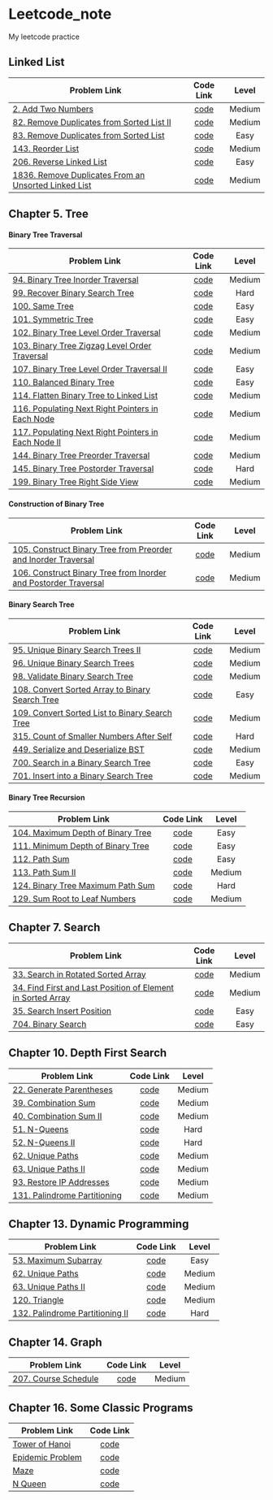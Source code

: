 # Leetcode_note
My leetcode practice

## Linked List
| Problem Link  |  Code Link  | Level |
| ------------- |:-------------:| :-------------:| 
| [2. Add Two Numbers](https://leetcode.com/problems/add-two-numbers/) | [code](https://github.com/r06921037zwh/Leetcode_note/blob/master/Linked%20List/add-two-numbers.py)| Medium |
| [82. Remove Duplicates from Sorted List II](https://leetcode.com/problems/remove-duplicates-from-sorted-list-ii/) | [code](https://github.com/r06921037zwh/Leetcode_note/blob/master/Linked%20List/remove-duplicates-from-sorted-list-ii.py) | Medium |
| [83. Remove Duplicates from Sorted List](https://leetcode.com/problems/remove-duplicates-from-sorted-list/) | [code](https://github.com/r06921037zwh/Leetcode_note/blob/master/Linked%20List/remove-duplicates-from-sorted-list.py)  | Easy |
| [143. Reorder List](https://leetcode.com/problems/reorder-list/) | [code](https://github.com/r06921037zwh/Leetcode_note/blob/master/Linked%20List/reorder-list.py) | Medium |
| [206. Reverse Linked List](https://leetcode.com/problems/reverse-linked-list/)| [code](https://github.com/r06921037zwh/Leetcode_note/blob/master/Linked%20List/Reverse_Linked_List.py) | Easy |   
| [1836. Remove Duplicates From an Unsorted Linked List](https://leetcode.com/problems/remove-duplicates-from-an-unsorted-linked-list/) | [code](https://github.com/r06921037zwh/Leetcode_note/blob/master/Linked%20List/remove-duplicates-from-an-unsorted-linked-list.py) | Medium |

## Chapter 5. Tree
#### Binary Tree Traversal
| Problem Link  |  Code Link  | Level |
| ------------- |:-------------:| :-------------:| 
| [94. Binary Tree Inorder Traversal](https://leetcode.com/problems/binary-tree-inorder-traversal/) | [code](https://github.com/r06921037zwh/Leetcode_note/blob/master/Chapter_5_Tree/p94_Binary_Tree_Inorder_Traversal.cpp) | Medium |
| [99. Recover Binary Search Tree](https://leetcode.com/problems/recover-binary-search-tree/)| [code](https://github.com/r06921037zwh/Leetcode_note/blob/master/Chapter_5_Tree/p99_Recover_Binary_Search_Tree.cpp)| Hard |
| [100. Same Tree](https://leetcode.com/problems/same-tree/) | [code](https://github.com/r06921037zwh/Leetcode_note/blob/master/Chapter_5_Tree/p100_Same_Tree.cpp)| Easy |
| [101. Symmetric Tree](https://leetcode.com/problems/symmetric-tree/) |  [code](https://github.com/r06921037zwh/Leetcode_note/blob/master/Chapter_5_Tree/p101_Symmetric_Tree.cpp)| Easy |
| [102. Binary Tree Level Order Traversal](https://leetcode.com/problems/binary-tree-level-order-traversal/)| [code](https://github.com/r06921037zwh/Leetcode_note/blob/master/Chapter_5_Tree/p102_Binary_Tree_Level_Order_Traversal.cpp)| Medium |
| [103. Binary Tree Zigzag Level Order Traversal](https://leetcode.com/problems/binary-tree-zigzag-level-order-traversal/)| [code](https://github.com/r06921037zwh/Leetcode_note/blob/master/Chapter_5_Tree/p103_Binary_Tree_Zigzag_Level_Order_Traversal.cpp) | Medium |
| [107. Binary Tree Level Order Traversal II](https://leetcode.com/problems/binary-tree-level-order-traversal-ii/)| [code](https://github.com/r06921037zwh/Leetcode_note/blob/master/Chapter_5_Tree/p107_Binary_Tree_Level_Order_Traversal_II.cpp)| Easy |
| [110. Balanced Binary Tree](https://leetcode.com/problems/balanced-binary-tree/) | [code](https://github.com/r06921037zwh/Leetcode_note/blob/master/Chapter_5_Tree/p110_Balanced_Binary_Tree.cpp) | Easy |
| [114. Flatten Binary Tree to Linked List](https://leetcode.com/problems/flatten-binary-tree-to-linked-list/)| [code](https://github.com/r06921037zwh/Leetcode_note/blob/master/Chapter_5_Tree/p114_Flatten_Binary_Tree_to_Linked_List.cpp) | Medium |
| [116. Populating Next Right Pointers in Each Node](https://leetcode.com/problems/populating-next-right-pointers-in-each-node/)| [code](https://github.com/r06921037zwh/Leetcode_note/blob/master/Chapter_5_Tree/p116_Populating_Next_Right_Pointers_in_Each_Node.cpp)| Medium |
| [117. Populating Next Right Pointers in Each Node II](https://leetcode.com/problems/populating-next-right-pointers-in-each-node-ii/)| [code](https://github.com/r06921037zwh/Leetcode_note/blob/master/Chapter_5_Tree/p116_Populating_Next_Right_Pointers_in_Each_Node.cpp)| Medium |
| [144. Binary Tree Preorder Traversal](https://leetcode.com/problems/binary-tree-preorder-traversal/) | [code](https://github.com/r06921037zwh/Leetcode_note/blob/master/Chapter_5_Tree/p144_Binary_Tree_Preorder_Traversal.cpp)| Medium |
| [145. Binary Tree Postorder Traversal](https://leetcode.com/problems/binary-tree-postorder-traversal/)  | [code](https://github.com/r06921037zwh/Leetcode_note/blob/master/Chapter_5_Tree/p145_Binary_Tree_Postorder_Traversal.cpp) | Hard |
| [199. Binary Tree Right Side View](https://leetcode.com/problems/binary-tree-right-side-view/) | [code](https://github.com/r06921037zwh/Leetcode_note/blob/master/Chapter_5_Tree/p199_Binary_Tree_Right_Side_View.cpp)| Medium |

#### Construction of Binary Tree
| Problem Link  |  Code Link  | Level |
| ------------- |:-------------:| :-------------:| 
| [105. Construct Binary Tree from Preorder and Inorder Traversal](https://leetcode.com/problems/construct-binary-tree-from-preorder-and-inorder-traversal/) | [code](https://github.com/r06921037zwh/Leetcode_note/blob/master/Chapter_5_Tree/p105_Construct_Binary_Tree_from_Preorder_and_Inorder_Traversal.cpp) | Medium |
| [106. Construct Binary Tree from Inorder and Postorder Traversal](https://leetcode.com/problems/construct-binary-tree-from-inorder-and-postorder-traversal/)| [code](https://github.com/r06921037zwh/Leetcode_note/blob/master/Chapter_5_Tree/p106_Construct_Binary_Tree_from_Inorder_and_Postorder_Traversal.cpp)| Medium |

#### Binary Search Tree
| Problem Link  |  Code Link  | Level |
| ------------- |:-------------:| :-------------:| 
| [95. Unique Binary Search Trees II](https://leetcode.com/problems/unique-binary-search-trees-ii/)| [code](https://github.com/r06921037zwh/Leetcode_note/blob/master/Chapter_5_Tree/p95_Unique_Binary_Search_Trees_II.cpp)| Medium |
| [96. Unique Binary Search Trees](https://leetcode.com/problems/unique-binary-search-trees/)| [code](https://github.com/r06921037zwh/Leetcode_note/blob/master/Chapter_5_Tree/p96_Unique_Binary_Search_Trees.cpp)| Medium |
| [98. Validate Binary Search Tree](https://leetcode.com/problems/validate-binary-search-tree/)| [code](https://github.com/r06921037zwh/Leetcode_note/blob/master/Chapter_5_Tree/p98_Validate_Binary_Search_Tree.cpp)| Medium |
| [108. Convert Sorted Array to Binary Search Tree](https://leetcode.com/problems/convert-sorted-array-to-binary-search-tree/)| [code](https://github.com/r06921037zwh/Leetcode_note/blob/master/Chapter_5_Tree/p108_Convert_Sorted_Array_to_Binary_Search_Tree.cpp)| Easy |
| [109. Convert Sorted List to Binary Search Tree](https://leetcode.com/problems/convert-sorted-list-to-binary-search-tree/)| [code](https://github.com/r06921037zwh/Leetcode_note/blob/master/Chapter_5_Tree/p109_Convert_Sorted_List_to_Binary_Search_Tree.cpp)| Medium |
| [315. Count of Smaller Numbers After Self](https://leetcode.com/problems/count-of-smaller-numbers-after-self/)| [code](https://github.com/r06921037zwh/Leetcode_note/blob/master/Chapter_5_Tree/p315_Count_of_Smaller_Numbers_After_Self.cpp)| Hard |
| [449. Serialize and Deserialize BST](https://leetcode.com/problems/serialize-and-deserialize-bst/) | [code](https://github.com/r06921037zwh/Leetcode_note/blob/master/Chapter_5_Tree/p449_Serialize_and_Deserialize_BST.cpp)| Medium |
| [700. Search in a Binary Search Tree](https://leetcode.com/problems/search-in-a-binary-search-tree/)| [code](https://github.com/r06921037zwh/Leetcode_note/blob/master/Chapter_5_Tree/p700_Search_in_a_Binary_Search_Tree.cpp)| Easy |
| [701. Insert into a Binary Search Tree](https://leetcode.com/problems/insert-into-a-binary-search-tree/)| [code](https://github.com/r06921037zwh/Leetcode_note/blob/master/Chapter_5_Tree/p701_Insert_into_a_Binary_Search_Tree.cpp) | Medium |

#### Binary Tree Recursion
| Problem Link  |  Code Link  | Level |
| ------------- |:-------------:| :-------------:| 
| [104. Maximum Depth of Binary Tree](https://leetcode.com/problems/maximum-depth-of-binary-tree/)| [code](https://github.com/r06921037zwh/Leetcode_note/blob/master/Chapter_5_Tree/p104_Maximum_Depth_of_Binary_Tree.cpp)| Easy |
| [111. Minimum Depth of Binary Tree](https://leetcode.com/problems/minimum-depth-of-binary-tree/)| [code](https://github.com/r06921037zwh/Leetcode_note/blob/master/Chapter_5_Tree/p111_Minimum_Depth_of_Binary_Tree.cpp) | Easy |
| [112. Path Sum](https://leetcode.com/problems/path-sum/)| [code](https://github.com/r06921037zwh/Leetcode_note/blob/master/Chapter_5_Tree/p112_Path_Sum.cpp)| Easy |
| [113. Path Sum II](https://leetcode.com/problems/path-sum-ii/)| [code](https://github.com/r06921037zwh/Leetcode_note/blob/master/Chapter_5_Tree/p113_Path_Sum_II.cpp)| Medium |
| [124. Binary Tree Maximum Path Sum](https://leetcode.com/problems/binary-tree-maximum-path-sum/)| [code](https://github.com/r06921037zwh/Leetcode_note/blob/master/Chapter_5_Tree/p124_Binary_Tree_Maximum_Path_Sum.cpp)| Hard |
| [129. Sum Root to Leaf Numbers](https://leetcode.com/problems/sum-root-to-leaf-numbers/)| [code](https://github.com/r06921037zwh/Leetcode_note/blob/master/Chapter_5_Tree/p129_Sum_Root_to_Leaf_Numbers.cpp)| Medium |

## Chapter 7. Search
| Problem Link  |  Code Link  | Level |
| ------------- |:-------------:| :-------------:| 
| [33. Search in Rotated Sorted Array](https://leetcode.com/problems/search-in-rotated-sorted-array/)| [code](https://github.com/r06921037zwh/Leetcode_note/blob/master/Chapter_7_Search/p33_Search_in_Rotated_Sorted_Array.cpp)| Medium |
| [34. Find First and Last Position of Element in Sorted Array](https://leetcode.com/problems/find-first-and-last-position-of-element-in-sorted-array/) | [code](https://github.com/r06921037zwh/Leetcode_note/blob/master/Chapter_7_Search/p34_Find_First_and_Last_Position_of_Element_in_Sorted_Array.cpp) | Medium|
| [35. Search Insert Position](https://leetcode.com/problems/search-insert-position/)| [code](https://github.com/r06921037zwh/Leetcode_note/blob/master/Chapter_7_Search/p35_Search_Insert_Position.cpp)| Easy |
| [704. Binary Search](https://leetcode.com/problems/binary-search/)| [code](https://github.com/r06921037zwh/Leetcode_note/blob/master/Chapter_7_Search/p704_Binary_Search.cpp)| Easy |

## Chapter 10. Depth First Search
| Problem Link  |  Code Link  | Level |
| ------------- |:-------------:| :-------------:| 
|[22. Generate Parentheses](https://leetcode.com/problems/generate-parentheses/)| [code](https://github.com/r06921037zwh/Leetcode_note/blob/master/Chapter_10_Depth_First_Search/p22_Generate_Parentheses.cpp)| Medium |
|[39. Combination Sum](https://leetcode.com/problems/combination-sum/)| [code](https://github.com/r06921037zwh/Leetcode_note/blob/master/Chapter_10_Depth_First_Search/p39_Combination_Sum.cpp)| Medium |
|[40. Combination Sum II](https://leetcode.com/problems/combination-sum-ii/)| [code](https://github.com/r06921037zwh/Leetcode_note/blob/master/Chapter_10_Depth_First_Search/p40_Combination_Sum_II.cpp)| Medium |
|[51. N-Queens](https://leetcode.com/problems/n-queens/)|[code](https://github.com/r06921037zwh/Leetcode_note/blob/master/Chapter_10_Depth_First_Search/p51_N-Queens.cpp)| Hard |
|[52. N-Queens II](https://leetcode.com/problems/n-queens-ii/)|[code](https://github.com/r06921037zwh/Leetcode_note/blob/master/Chapter_10_Depth_First_Search/p52_N-Queens_II.cpp)| Hard |
|[62. Unique Paths](https://leetcode.com/problems/unique-paths/)|[code](https://github.com/r06921037zwh/Leetcode_note/blob/master/Chapter_10_Depth_First_Search/p62_Unique_Paths.cpp)| Medium |
|[63. Unique Paths II](https://leetcode.com/problems/unique-paths-ii/)|[code](https://github.com/r06921037zwh/Leetcode_note/blob/master/Chapter_10_Depth_First_Search/p63_Unique_Paths_II.cpp)| Medium |
|[93. Restore IP Addresses](https://leetcode.com/problems/restore-ip-addresses/)| [code](https://github.com/r06921037zwh/Leetcode_note/blob/master/Chapter_10_Depth_First_Search/p93_Restore_IP_Addresses.cpp) | Medium |
[131. Palindrome Partitioning](https://leetcode.com/problems/palindrome-partitioning/)| [code](https://github.com/r06921037zwh/Leetcode_note/blob/master/Chapter_10_Depth_First_Search/p131_Palindrome_Partitioning.cpp)| Medium |

## Chapter 13. Dynamic Programming
| Problem Link  |  Code Link  | Level |
| ------------- |:-------------:| :-------------:| 
| [53. Maximum Subarray](https://leetcode.com/problems/maximum-subarray/)| [code](https://github.com/r06921037zwh/Leetcode_note/blob/master/Chapter_13_Dynamic_Programming/p53_Maximum_Subarray.cpp) | Easy |
|[62. Unique Paths](https://leetcode.com/problems/unique-paths/)|[code](https://github.com/r06921037zwh/Leetcode_note/blob/master/Chapter_13_Dynamic_Programming/p62_Unique_Paths.cpp)| Medium |
|[63. Unique Paths II](https://leetcode.com/problems/unique-paths-ii/)|[code](https://github.com/r06921037zwh/Leetcode_note/blob/master/Chapter_13_Dynamic_Programming/p63_Unique_Paths_II.cpp)| Medium |
|[120. Triangle](https://leetcode.com/problems/triangle/)| [code](https://github.com/r06921037zwh/Leetcode_note/blob/master/Chapter_13_Dynamic_Programming/p120_Triangle.cpp)| Medium |
|[132. Palindrome Partitioning II](https://leetcode.com/problems/palindrome-partitioning-ii/)| [code](https://github.com/r06921037zwh/Leetcode_note/blob/master/Chapter_13_Dynamic_Programming/p132_Palindrome_Partitioning_II.cpp) | Hard |

## Chapter 14. Graph
| Problem Link  |  Code Link  | Level |
| ------------- |:-------------:| :-------------:| 
| [207. Course Schedule](https://leetcode.com/problems/course-schedule/)| [code](https://github.com/r06921037zwh/Leetcode_note/blob/master/Chapter_14_Graph/p207_Course_Schedule.cpp)| Medium |

## Chapter 16. Some Classic Programs
| Problem Link  |  Code Link  |
| ------------- |:-------------:|
| [Tower of Hanoi](https://openhome.cc/Gossip/AlgorithmGossip/HanoiTower.htm) |[code](https://github.com/r06921037zwh/Leetcode_note/blob/master/Classic_Problems/Tower_of_Hanoi.cpp)| 
|[Epidemic Problem](https://blog.csdn.net/Veaxen/article/details/71798106)| [code](https://github.com/r06921037zwh/Leetcode_note/blob/master/Classic_Problems/Epidemic_Problem.cpp)|
|[Maze](https://openhome.cc/Gossip/AlgorithmGossip/MouseGoMaze.htm#Python)|[code](https://github.com/r06921037zwh/Leetcode_note/blob/master/Classic_Problems/Maze.cpp)|
|[N Queen](https://www.geeksforgeeks.org/8-queen-problem/)|[code](https://github.com/r06921037zwh/Leetcode_note/blob/master/Classic_Problems/N_Queens.cpp)|



